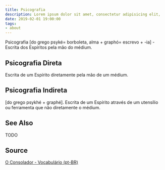 ```yaml
---
title: Psicografia
description: Lorem ipsum dolor sit amet, consectetur adipisicing elit, sed do eiusmod tempor incididunt ut labore et dolore magna aliqua.  TODO
date: 2019-02-01 19:00:00
tags:
- about
---
```


Psicografia [do grego psyké= borboleta, alma + graphó= escrevo + -ia] - Escrita dos Espíritos pela mão do médium.

## Psicografia Direta
Escrita de um Espírito diretamente pela mão de um médium. 

## Psicografia Indireta
[do grego psykhé + graphé]. Escrita de um Espírito através de um utensílio ou ferramenta que não diretamente o médium.

## See Also
TODO

## Source
[O Consolador - Vocabulário (pt-BR)](http://www.oconsolador.com.br/linkfixo/vocabulario/principal.html)

